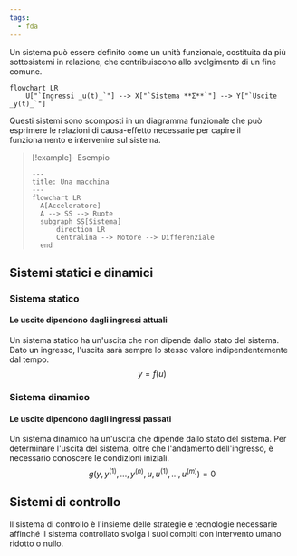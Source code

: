 ```yaml
---
tags:
  - fda
---
```

Un sistema può essere definito come un unità funzionale, costituita da più sottosistemi in relazione, che contribuiscono allo svolgimento di un fine comune.

```mermaid
flowchart LR
	U["`Ingressi _u(t)_`"] --> X["`Sistema **Σ**`"] --> Y["`Uscite _y(t)_`"]
```

Questi sistemi sono scomposti in un diagramma funzionale che può esprimere le relazioni di causa-effetto necessarie per capire il funzionamento e intervenire sul sistema.

> [!example]- Esempio
> ```mermaid
> ---
> title: Una macchina
> ---
> flowchart LR
> 	A[Acceleratore]
> 	A --> SS --> Ruote
> 	subgraph SS[Sistema]
> 		direction LR
> 		Centralina --> Motore --> Differenziale
> 	end
> ```
## Sistemi statici e dinamici
### Sistema statico

#### Le uscite dipendono dagli ingressi attuali
 Un sistema statico ha un'uscita che non dipende dallo stato del sistema. Dato un ingresso, l'uscita sarà sempre lo stesso valore indipendentemente dal tempo.
$$
y=f(u)
$$
### Sistema dinamico
#### Le uscite dipendono dagli ingressi passati
Un sistema dinamico ha un'uscita che dipende dallo stato del sistema. Per determinare l'uscita del sistema, oltre che l'andamento dell'ingresso, è necessario conoscere le condizioni iniziali. 
$$
g(y,y^{(1)},...,y^{(n)},u,u^{(1)},...,u^{(m)})=0
$$
## Sistemi di controllo

Il sistema di controllo è l'insieme delle strategie e tecnologie necessarie affinché il sistema controllato svolga i suoi compiti con intervento umano ridotto o nullo.

